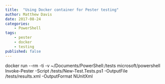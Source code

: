 ```yaml
---
title:  "Using Docker container for Pester testing"
author: Matthew Davis
date: 2017-08-24
categories: 
    - PowerShell
tags:
    - pester
    - docker
    - testing
published: false
---
```



docker run --rm -ti -v ~/Documents/PowerShell:/tests microsoft/powershell Invoke-Pester -Script /tests/New-Test.Tests.ps1 -OutputFile /tests/results.xml -OutputFormat NUnitXml
